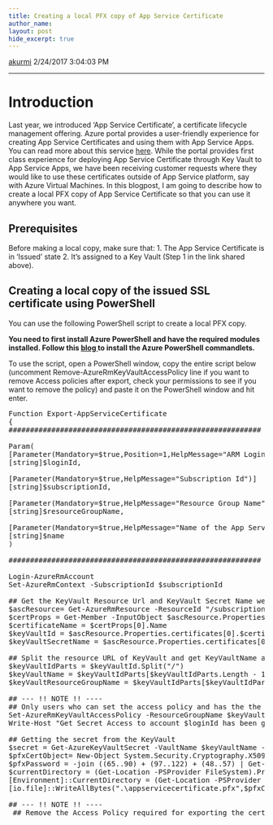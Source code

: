```yaml
---
title: Creating a local PFX copy of App Service Certificate
author_name: 
layout: post
hide_excerpt: true
---
```

<html><head>
<meta charset="utf-8"/>
</head>
<body>
<div id="page">

<a class="url fn n profile-usercard-hover" href="https://social.msdn.microsoft.com/profile/akurmi" target="_blank">akurmi</a>
<time>    2/24/2017 3:04:03 PM</time>
<hr/>
<div id="content"><h1>Introduction</h1>
Last year, we introduced ‘App Service Certificate’, a certificate lifecycle management offering. Azure portal provides a user-friendly experience for creating App Service Certificates and using them with App Service Apps. You can read more about this service <a href="https://docs.microsoft.com/en-us/azure/app-service-web/web-sites-purchase-ssl-web-site">here</a>. While the portal provides first class experience for deploying App Service Certificate through Key Vault to App Service Apps, we have been receiving customer requests where they would like to use these certificates outside of App Service platform, say with Azure Virtual Machines. In this blogpost, I am going to describe how to create a local PFX copy of App Service Certificate so that you can use it anywhere you want.
<h2>Prerequisites</h2>
Before making a local copy, make sure that:
1. The App Service Certificate is in ‘Issued’ state
2. It’s assigned to a Key Vault (Step 1 in the link shared above).
<h2>Creating a local copy of the issued SSL certificate using PowerShell</h2>
You can use the following PowerShell script to create a local PFX copy.

<strong>You need to first install Azure PowerShell and have the required modules installed. Follow this <a href="https://docs.microsoft.com/en-us/powershell/azure/install-azurerm-ps?view=azurermps-6.2.0">blog </a>to install the Azure PowerShell commandlets.</strong>

To use the script, open a PowerShell window, copy the entire script below (uncomment Remove-AzureRmKeyVaultAccessPolicy line if you want to remove Access policies after export, check your permissions to see if you want to remove the policy) and paste it on the PowerShell window and hit enter.
<pre>Function Export-AppServiceCertificate
{
###########################################################

Param(
[Parameter(Mandatory=$true,Position=1,HelpMessage="ARM Login Url")]
[string]$loginId,

[Parameter(Mandatory=$true,HelpMessage="Subscription Id")]
[string]$subscriptionId,

[Parameter(Mandatory=$true,HelpMessage="Resource Group Name")]
[string]$resourceGroupName,

[Parameter(Mandatory=$true,HelpMessage="Name of the App Service Certificate Resource")]
[string]$name
)

###########################################################

Login-AzureRmAccount
Set-AzureRmContext -SubscriptionId $subscriptionId

## Get the KeyVault Resource Url and KeyVault Secret Name were the certificate is stored
$ascResource= Get-AzureRmResource -ResourceId "/subscriptions/$subscriptionId/resourceGroups/$resourceGroupName/providers/Microsoft.CertificateRegistration/certificateOrders/$name"
$certProps = Get-Member -InputObject $ascResource.Properties.certificates[0] -MemberType NoteProperty
$certificateName = $certProps[0].Name
$keyVaultId = $ascResource.Properties.certificates[0].$certificateName.KeyVaultId
$keyVaultSecretName = $ascResource.Properties.certificates[0].$certificateName.KeyVaultSecretName

## Split the resource URL of KeyVault and get KeyVaultName and KeyVaultResourceGroupName
$keyVaultIdParts = $keyVaultId.Split("/")
$keyVaultName = $keyVaultIdParts[$keyVaultIdParts.Length - 1]
$keyVaultResourceGroupName = $keyVaultIdParts[$keyVaultIdParts.Length - 5]

## --- !! NOTE !! ----
## Only users who can set the access policy and has the the right RBAC permissions can set the access policy on KeyVault, if the command fails contact the owner of the KeyVault
Set-AzureRmKeyVaultAccessPolicy -ResourceGroupName $keyVaultResourceGroupName -VaultName $keyVaultName -UserPrincipalName $loginId -PermissionsToSecrets get
Write-Host "Get Secret Access to account $loginId has been granted from the KeyVault, please check and remove the policy after exporting the certificate"

## Getting the secret from the KeyVault
$secret = Get-AzureKeyVaultSecret -VaultName $keyVaultName -Name $keyVaultSecretName
$pfxCertObject= New-Object System.Security.Cryptography.X509Certificates.X509Certificate2 -ArgumentList @([Convert]::FromBase64String($secret.SecretValueText),"",[System.Security.Cryptography.X509Certificates.X509KeyStorageFlags]::Exportable)
$pfxPassword = -join ((65..90) + (97..122) + (48..57) | Get-Random -Count 50 | % {[char]$_})
$currentDirectory = (Get-Location -PSProvider FileSystem).ProviderPath
[Environment]::CurrentDirectory = (Get-Location -PSProvider FileSystem).ProviderPath
[io.file]::WriteAllBytes(".\appservicecertificate.pfx",$pfxCertObject.Export([System.Security.Cryptography.X509Certificates.X509ContentType]::Pkcs12,$pfxPassword))

## --- !! NOTE !! ----
 ## Remove the Access Policy required for exporting the certificate once you have exported the certificate to prevent giving the account prolonged access to the KeyVault ## The account will be completely removed from KeyVault access policy and will prevent to account from accessing any keys/secrets/certificates on the KeyVault, ## Run the following command if you are sure that the account is not used for any other access on the KeyVault or login to the portal and change the access policy accordingly. # Remove-AzureRmKeyVaultAccessPolicy -ResourceGroupName $keyVaultResourceGroupName -VaultName $keyVaultName -UserPrincipalName $loginId # Write-Host "Access to account $loginId has been removed from the KeyVault" # Print the password for the exported certificate Write-Host "Created an App Service Certificate copy at: $currentDirectory\appservicecertificate.pfx" Write-Warning "For security reasons, do not store the PFX password. Use it directly from the console as required." Write-Host "PFX password: $pfxPassword" }